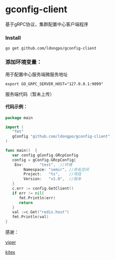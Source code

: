 # gconfig-client
基于gRPC协议，集群配置中心客户端程序

### Install

`go get github.com/ldongpo/gconfig-client`



### 添加环境变量：

用于配置中心服务端微服务地址

`export GO_GRPC_SERVER_HOST="127.0.0.1:9099"`

服务端代码（暂未上传）

#### 代码示例：

```go
package main

import (
   "fmt"
   gConfig "github.com/ldongpo/gconfig-client"
)

func main()  {
   var config gConfig.GRcpConfig
   config = gConfig.GRcpConfig{
    Env:       "test",  //环境
		Namespace: "semir", //命名空间
		Project:   "ts",    //项目
		Version:   "v1.0",  //版本
   }
   c,err := config.GetClient()
   if err != nil{
      fmt.Println(err)
      return
   }
   val :=c.Get("redis.host")
   fmt.Println(val)
}
```



感谢：

[viper](https://github.com/spf13/viper)

[kitex](https://github.com/cloudwego/kitex)

